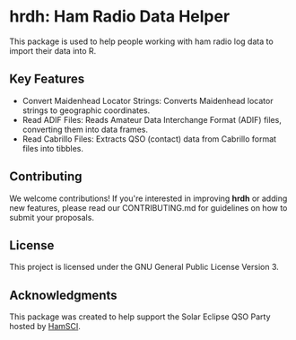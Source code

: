 # hrdh: Ham Radio Data Helper

This package is used to help people working with ham radio log data to import their data into R.

## Key Features
* Convert Maidenhead Locator Strings: Converts Maidenhead locator strings to geographic coordinates.
* Read ADIF Files: Reads Amateur Data Interchange Format (ADIF) files, converting them into data frames.
* Read Cabrillo Files: Extracts QSO (contact) data from Cabrillo format files into tibbles.

## Contributing
We welcome contributions! If you're interested in improving **hrdh** or adding new features, please read our CONTRIBUTING.md for guidelines on how to submit your proposals.

## License
This project is licensed under the GNU General Public License Version 3.

## Acknowledgments
This package was created to help support the Solar Eclipse QSO Party hosted by [HamSCI](https://hamsci.org/).
